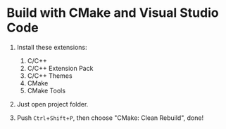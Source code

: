 Build with CMake and Visual Studio Code
=======================================

1. Install these extensions:

    1. C/C++
    2. C/C++ Extension Pack
    3. C/C++ Themes
    4. CMake
    5. CMake Tools

2. Just open project folder.

3. Push `Ctrl`+`Shift`+`P`, then choose "CMake: Clean Rebuild", done!
